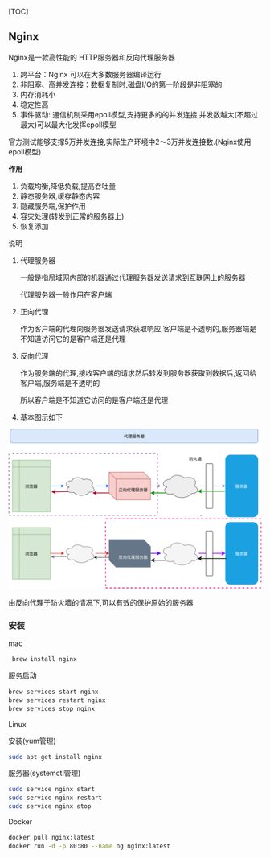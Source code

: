 [TOC]

## Nginx

Nginx是一款高性能的 HTTP服务器和反向代理服务器

1. 跨平台：Nginx 可以在大多数服务器编译运行
2. 非阻塞、高并发连接：数据复制时,磁盘I/O的第一阶段是非阻塞的
3. 内存消耗小
4. 稳定性高
5. 事件驱动: 通信机制采用epoll模型,支持更多的的并发连接,并发数越大(不超过最大)可以最大化发挥epoll模型

官方测试能够支撑5万并发连接,实际生产环境中2～3万并发连接数.(Nginx使用epoll模型)

**作用**

1. 负载均衡,降低负载,提高吞吐量
2. 静态服务器,缓存静态内容
3. 隐藏服务端,保护作用
4. 容灾处理(转发到正常的服务器上)
5. 恢复添加

说明

1. 代理服务器

    一般是指局域网内部的机器通过代理服务器发送请求到互联网上的服务器

    代理服务器一般作用在客户端

2. 正向代理

    作为客户端的代理向服务器发送请求获取响应,客户端是不透明的,服务器端是不知道访问它的是客户端还是代理

3. 反向代理

    作为服务端的代理,接收客户端的请求然后转发到服务器获取到数据后,返回给客户端,服务端是不透明的

    所以客户端是不知道它访问的是客户端还是代理

4. 基本图示如下

![代理服务器](images/代理服务器.svg)

由反向代理于防火墙的情况下,可以有效的保护原始的服务器

### 安装

mac

~~~bash
 brew install nginx
~~~

服务启动

~~~bash
brew services start nginx
brew services restart nginx
brew services stop nginx
~~~

Linux

安装(yum管理)

~~~bash
sudo apt-get install nginx
~~~

服务器(systemctl管理)

~~~bash
sudo service nginx start
sudo service nginx restart
sudo service nginx stop
~~~

Docker

~~~bash
docker pull nginx:latest
docker run -d -p 80:80 --name ng nginx:latest 
~~~
